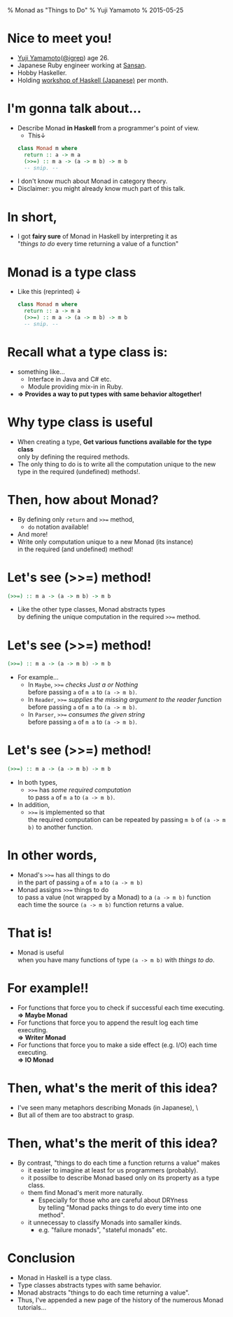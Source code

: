 % Monad as "Things to Do"
% Yuji Yamamoto
% 2015-05-25

# Nice to meet you!

- [Yuji Yamamoto](https://plus.google.com/u/0/+YujiYamamoto_igrep/about)([\@igrep](https://twitter.com/igrep)) age 26.
- Japanese Ruby engineer working at [Sansan](http://www.corp-sansan.com/).
- Hobby Haskeller.
- Holding [workshop of Haskell (Japanese)](http://connpass.com/series/754/) per month.

# I'm gonna talk about...

- Describe Monad **in Haskell** from a programmer's point of view.
    - This↓
    ```haskell
    class Monad m where
      return :: a -> m a
      (>>=) :: m a -> (a -> m b) -> m b
      -- snip. --
    ```
- I don't know much about Monad in category theory.
- Disclaimer: you might already know much part of this talk.

# In short,

- I got **fairy sure** of Monad in Haskell by interpreting it as \
  "*things to do* every time returning a value of a function"

# Monad is a type class

- Like this (reprinted) ↓

    ```haskell
    class Monad m where
      return :: a -> m a
      (>>=) :: m a -> (a -> m b) -> m b
      -- snip. --
    ```

# Recall what a type class is:

- something like...
    - Interface in Java and C# etc.
    - Module providing mix-in in Ruby.
- **=\> Provides a way to put types with same behavior altogether!**

# Why type class is useful

- When creating a type, **Get various functions available for the type class** \
  only by defining the required methods.
- The only thing to do is to write all the computation unique to the new type in the required (undefined) methods!.

# Then, how about Monad?

- By defining only `return` and `>>=` method,
    - `do` notation available!
- And more!
- Write only computation unique to a new Monad (its instance) \
  in the required (and undefined) method!

# Let's see (\>\>=) method!

```haskell
(>>=) :: m a -> (a -> m b) -> m b
```

- Like the other type classes, Monad abstracts types  \
  by defining the unique computation in the required `>>=` method.

# Let's see (\>\>=) method!

```haskell
(>>=) :: m a -> (a -> m b) -> m b
```

- For example...
    - In `Maybe`, `>>=` *checks Just a or Nothing* \
      before passing `a` of `m a` to `(a -> m b)`.
    - In `Reader`, `>>=` *supplies the missing argument to the reader function* \
      before passing `a` of `m a` to `(a -> m b)`.
    - In `Parser`, `>>=` *consumes the given string* \
      before passing `a` of `m a` to `(a -> m b)`.

# Let's see (\>\>=) method!

```haskell
(>>=) :: m a -> (a -> m b) -> m b
```

- In both types,
    - `>>=` has *some required computation* \
      to pass `a` of `m a` to `(a -> m b)`.
- In addition,
    - `>>=` is implemented so that \
      the required computation can be repeated by passing `m b` of `(a -> m b)` to another function.

# In other words,

- Monad's `>>=` has all things to do \
  in the part of passing `a` of `m a` to `(a -> m b)`
- Monad assigns `>>=` things to do \
  to pass a value (not wrapped by a Monad) to a `(a -> m b)` function \
  each time the source `(a -> m b)` function returns a value.

# That is!

- Monad is useful \
  when you have many functions of type `(a -> m b)`
  with *things to do*.

# For example!!

- For functions that force you to check if successful each time executing. \
  **=\> Maybe Monad**
- For functions that force you to append the result log each time executing. \
  **=\> Writer Monad**
- For functions that force you to make a side effect (e.g. I/O) each time executing. \
  **=\> IO Monad**

# Then, what's the merit of this idea?

- I've seen many metaphors describing Monads (in Japanese), \
- But all of them are too abstract to grasp.

# Then, what's the merit of this idea?

- By contrast, "things to do each time a function returns a value" makes
    - it easier to imagine at least for us programmers (probably).
    - it possilbe to describe Monad based only on its property as a type class.
    - them find Monad's merit more naturally.
        - Especially for those who are careful about DRYness \
          by telling "Monad packs things to do every time into one method".
    - it unnecessay to classify Monads into samaller kinds.
        - e.g. "failure monads", "stateful monads" etc.

# Conclusion

- Monad in Haskell is a type class.
- Type classes abstracts types with same behavior.
- Monad abstracts "things to do each time returning a value".
- Thus, I've appended a new page of the history of the numerous Monad tutorials...
